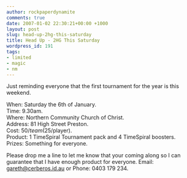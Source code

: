 ```yaml
---
author: rockpaperdynamite
comments: true
date: 2007-01-02 22:30:21+00:00 +1000
layout: post
slug: head-up-2hg-this-saturday
title: Head Up - 2HG This Saturday
wordpress_id: 191
tags:
- limited
- magic
- nm
---
```


Just reminding everyone that the first tournament for the year is this weekend.

When: Saturday the 6th of January.  
Time: 9.30am.  
Where: Northern Community Church of Christ.  
Address: 81 High Street Preston.  
Cost: $50/team ($25/player).  
Product: 1 TimeSpiral Tournament pack and 4 TimeSpiral boosters.  
Prizes: Something for everyone.  

Please drop me a line to let me know that your coming along so I can guarantee that I have enough product for everyone. Email: gareth@cerberos.id.au or Phone: 0403 179 234.
